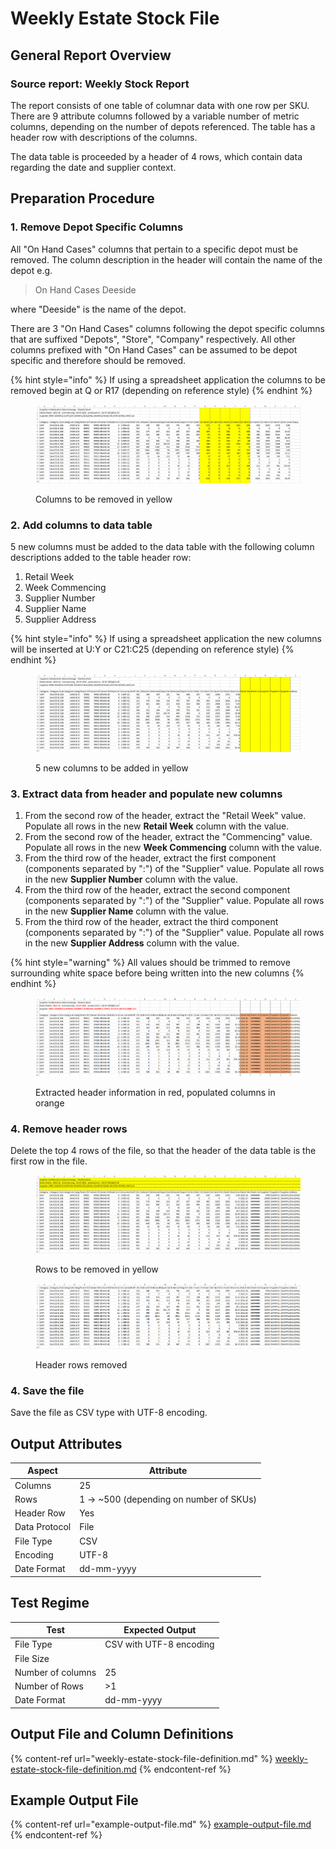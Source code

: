 # Weekly Estate Stock File

## General Report Overview

### Source report: Weekly Stock Report

The report consists of one table of columnar data with one row per SKU. There are 9 attribute columns followed by a variable number of metric columns, depending on the number of depots referenced. The table has a header row with descriptions of the columns.

The data table is proceeded by a header of 4 rows, which contain data regarding the date and supplier context.&#x20;

## Preparation Procedure

### 1. Remove Depot Specific Columns

All "On Hand Cases" columns that pertain to a specific depot must be removed. The column description in the header will contain the name of the depot e.g.

> On Hand Cases Deeside

where "Deeside" is the name of the depot.

There are 3 "On Hand Cases" columns following the depot specific columns that are suffixed  "Depots", "Store", "Company" respectively. All other columns prefixed with "On Hand Cases" can be assumed to be depot specific and therefore should be removed.

{% hint style="info" %}
If using a spreadsheet application the columns to be removed begin at Q or R17 (depending on reference style)
{% endhint %}

<figure><img src="../../.gitbook/assets/image (4).png" alt=""><figcaption><p>Columns to be removed in yellow</p></figcaption></figure>

### 2. Add columns to data table

5 new columns must be added to the data table with the following column descriptions added to the table header row:

1. Retail Week
2. Week Commencing
3. Supplier Number
4. Supplier Name
5. Supplier Address

{% hint style="info" %}
If using a spreadsheet application the new columns will be inserted at U:Y or C21:C25 (depending on reference style)
{% endhint %}

<figure><img src="../../.gitbook/assets/image (3) (2).png" alt=""><figcaption><p>5 new columns to be added in yellow</p></figcaption></figure>

### 3. Extract data from header and populate new columns

1. From the second row of the header, extract the "Retail Week" value.  Populate all rows in the new **Retail Week** column with the value.
2. From the second row of the header, extract the "Commencing" value.  Populate all rows in the new **Week Commencing** column with the value.
3. From the third row of the header, extract the first component (components separated by ":") of the "Supplier" value.  Populate all rows in the new **Supplier Number** column with the value.
4. From the third row of the header, extract the second component (components separated by ":") of the "Supplier" value.  Populate all rows in the new **Supplier Name** column with the value.
5. From the third row of the header, extract the third component (components separated by ":") of the "Supplier" value.  Populate all rows in the new **Supplier Address** column with the value.

{% hint style="warning" %}
All values should be trimmed to remove surrounding white space before being written into the new columns
{% endhint %}

<figure><img src="../../.gitbook/assets/image (2).png" alt=""><figcaption><p>Extracted header information in red, populated columns in orange</p></figcaption></figure>

### 4. Remove header rows

Delete the top 4 rows of the file, so that the header of the data table is the first row in the file.

<figure><img src="../../.gitbook/assets/image (7) (1).png" alt=""><figcaption><p>Rows to be removed in yellow</p></figcaption></figure>

<figure><img src="../../.gitbook/assets/image (6).png" alt=""><figcaption><p>Header rows removed</p></figcaption></figure>

### 4. Save the file

Save the file as CSV type with UTF-8 encoding.

## Output Attributes

| Aspect        | Attribute                                |
| ------------- | ---------------------------------------- |
| Columns       | 25                                       |
| Rows          | 1 -> \~500 (depending on number of SKUs) |
| Header Row    | Yes                                      |
| Data Protocol | File                                     |
| File Type     | CSV                                      |
| Encoding      | UTF-8                                    |
| Date Format   | dd-mm-yyyy                               |

## Test Regime

| Test              | Expected Output         |
| ----------------- | ----------------------- |
| File Type         | CSV with UTF-8 encoding |
| File Size         |                         |
| Number of columns | 25                      |
| Number of Rows    | >1                      |
| Date Format       | dd-mm-yyyy              |

## Output File and Column Definitions

{% content-ref url="weekly-estate-stock-file-definition.md" %}
[weekly-estate-stock-file-definition.md](weekly-estate-stock-file-definition.md)
{% endcontent-ref %}

## Example Output File

{% content-ref url="example-output-file.md" %}
[example-output-file.md](example-output-file.md)
{% endcontent-ref %}
